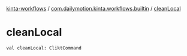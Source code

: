 [kinta-workflows](../index.md) / [com.dailymotion.kinta.workflows.builtin](index.md) / [cleanLocal](./clean-local.md)

# cleanLocal

`val cleanLocal: CliktCommand`